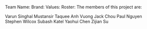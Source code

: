 Team Name: 
Brand: 
Values:
Roster: 
The members of this project are: 

Varun Singhal
Mustansir Taquee
Anh Vuong
Jack Chou
Paul Nguyen
Stephen Wilcox
Subash Katel
Yaohui Chen
Zijian Su
